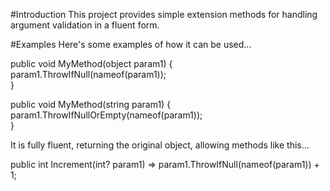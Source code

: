 #Introduction
This project provides simple extension methods for handling argument validation in a fluent form.

#Examples
Here's some examples of how it can be used...

  public void MyMethod(object param1)
  {
      param1.ThrowIfNull(nameof(param1));     
  }

  public void MyMethod(string param1)
  {
      param1.ThrowIfNullOrEmpty(nameof(param1));    
  }

It is fully fluent, returning the original object, allowing methods like this...

  public int Increment(int? param1)
      => param1.ThrowIfNull(nameof(param1)) + 1;